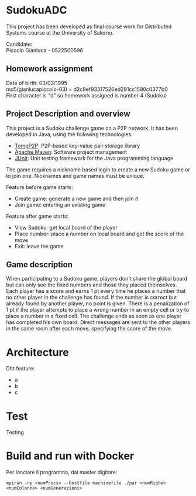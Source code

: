 # SudokuADC

This project has been developed as final course work for Distributed Systems course at the University of Salerno.

Candidate:  
Piccolo Gianluca - 0522500596

## Homework assignment

Date of birth: 03/03/1995  
md5(gianlucapiccolo-03) = d2c8ef93317526ed291cc1590c0377b0    
First character is "d" so homework assigned is number 4 (Sudoku)


## Project Description and overview

This project is a Sudoku challenge game on a P2P network. It has been developed in Java, using the following technologies:
- [TompP2P](https://tomp2p.net/): P2P-based key-value pair storage library
- [Apache Maven](https://maven.apache.org/): Software project management
- [JUnit](https://junit.org/junit5/): Unit testing framework for the Java programming language

The game requires a nickname based login to create a new Sudoku game or to join one. Nicknames and game names must be unique.  

Feature before game starts:
- Create game: generate a new game and then join it
- Join game: entering an existing game

Feature after game starts:
- View Sudoku: get local board of the player
- Place number: place a number on local board and get the score of the move
- Exit: leave the game

## Game description

When participating to a Sudoku game, players don't share the global board but can only see the fixed numbers and those they placed themselves.  
Each player has a score and earns 1 pt every time he places a number that no other player in the challenge has found. If the number is correct but already found by another player, no point is given. There is a penalization of 1 pt if the player attempts to place a wrong number in an empty cell or try to place a number in a fixed cell. The challenge ends as soon as one player has completed his own board. Direct messages are sent to the other players in the same room after each move, specifying the score of the move.


# Architecture

Dht feature:
- a
- b
- c

# Test

Testing

# Build and run with Docker

Per lanciare il programma, dal master digitare:

    mpirun -np <numProcs> --hostfile machinefile ./par <numRighe> <numColonne> <numGenerazioni>
